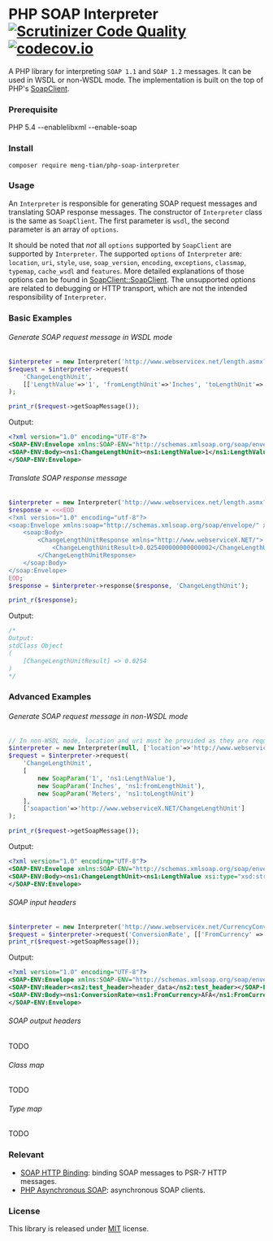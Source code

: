 # PHP SOAP Interpreter [![Scrutinizer Code Quality](https://scrutinizer-ci.com/g/meng-tian/php-soap-interpreter/badges/quality-score.png?b=master)](https://scrutinizer-ci.com/g/meng-tian/php-soap-interpreter/?branch=master) [![codecov.io](https://codecov.io/github/meng-tian/php-soap-interpreter/coverage.svg?branch=master)](https://codecov.io/github/meng-tian/php-soap-interpreter?branch=master)

A PHP library for interpreting `SOAP 1.1` and `SOAP 1.2` messages. It can be used in WSDL or non-WSDL mode. The implementation is built on the top of PHP's [SoapClient](http://php.net/manual/en/class.soapclient.php).

### Prerequisite
PHP 5.4 --enablelibxml --enable-soap

### Install
```
composer require meng-tian/php-soap-interpreter
```

### Usage
An `Interpreter` is responsible for generating SOAP request messages and translating SOAP response messages. The constructor of `Interpreter` class is the same as `SoapClient`. The first parameter is `wsdl`, the second parameter is an array of `options`.

It should be noted that *not* all `options` supported by `SoapClient` are supported by `Interpreter`. The supported `options` of `Interpreter` are: `location`, `uri`, `style`, `use`, `soap_version`, `encoding`, `exceptions`, `classmap`, `typemap`, `cache_wsdl` and `features`. More detailed explanations of those options can be found in [SoapClient::SoapClient](http://php.net/manual/en/soapclient.soapclient.php). The unsupported options are related to debugging or HTTP transport, which are not the intended responsibility of `Interpreter`.

### Basic Examples
###### Generate SOAP request message in WSDL mode

```php
$interpreter = new Interpreter('http://www.webservicex.net/length.asmx?WSDL');
$request = $interpreter->request(
    'ChangeLengthUnit',
    [['LengthValue'=>'1', 'fromLengthUnit'=>'Inches', 'toLengthUnit'=>'Meters']]
);

print_r($request->getSoapMessage());
```
Output:
```xml
<?xml version="1.0" encoding="UTF-8"?>
<SOAP-ENV:Envelope xmlns:SOAP-ENV="http://schemas.xmlsoap.org/soap/envelope/" xmlns:ns1="http://www.webserviceX.NET/">
<SOAP-ENV:Body><ns1:ChangeLengthUnit><ns1:LengthValue>1</ns1:LengthValue><ns1:fromLengthUnit>Inches</ns1:fromLengthUnit><ns1:toLengthUnit>Meters</ns1:toLengthUnit></ns1:ChangeLengthUnit></SOAP-ENV:Body>
</SOAP-ENV:Envelope>
```

###### Translate SOAP response message

```php
$interpreter = new Interpreter('http://www.webservicex.net/length.asmx?WSDL');
$response = <<<EOD
<?xml version="1.0" encoding="utf-8"?>
<soap:Envelope xmlns:soap="http://schemas.xmlsoap.org/soap/envelope/" xmlns:xsi="http://www.w3.org/2001/XMLSchema-instance" xmlns:xsd="http://www.w3.org/2001/XMLSchema">
    <soap:Body>
        <ChangeLengthUnitResponse xmlns="http://www.webserviceX.NET/">
            <ChangeLengthUnitResult>0.025400000000000002</ChangeLengthUnitResult>
        </ChangeLengthUnitResponse>
    </soap:Body>
</soap:Envelope>
EOD;
$response = $interpreter->response($response, 'ChangeLengthUnit');

print_r($response);
```
Output:
```php
/*
Output:
stdClass Object
(
    [ChangeLengthUnitResult] => 0.0254
)
*/
```

### Advanced Examples
###### Generate SOAP request message in non-WSDL mode

```php
// In non-WSDL mode, location and uri must be provided as they are required by SoapClient.
$interpreter = new Interpreter(null, ['location'=>'http://www.webservicex.net/length.asmx', 'uri'=>'http://www.webserviceX.NET/']);
$request = $interpreter->request(
    'ChangeLengthUnit',
    [
        new SoapParam('1', 'ns1:LengthValue'),
        new SoapParam('Inches', 'ns1:fromLengthUnit'),
        new SoapParam('Meters', 'ns1:toLengthUnit')
    ],
    ['soapaction'=>'http://www.webserviceX.NET/ChangeLengthUnit']
);

print_r($request->getSoapMessage());
```
Output:
```xml
<?xml version="1.0" encoding="UTF-8"?>
<SOAP-ENV:Envelope xmlns:SOAP-ENV="http://schemas.xmlsoap.org/soap/envelope/" xmlns:ns1="http://www.webserviceX.NET/" xmlns:xsd="http://www.w3.org/2001/XMLSchema" xmlns:xsi="http://www.w3.org/2001/XMLSchema-instance" xmlns:SOAP-ENC="http://schemas.xmlsoap.org/soap/encoding/" SOAP-ENV:encodingStyle="http://schemas.xmlsoap.org/soap/encoding/">
<SOAP-ENV:Body><ns1:ChangeLengthUnit><ns1:LengthValue xsi:type="xsd:string">1</ns1:LengthValue><ns1:fromLengthUnit xsi:type="xsd:string">Inches</ns1:fromLengthUnit><ns1:toLengthUnit xsi:type="xsd:string">Meters</ns1:toLengthUnit></ns1:ChangeLengthUnit></SOAP-ENV:Body>
</SOAP-ENV:Envelope>

```


###### SOAP input headers

```php
$interpreter = new Interpreter('http://www.webservicex.net/CurrencyConvertor.asmx?WSDL');
$request = $interpreter->request('ConversionRate', [['FromCurrency' => 'AFA', 'ToCurrency' => 'ALL']], null, [new SoapHeader('www.namespace.com', 'test_header', 'header_data')]);
print_r($request->getSoapMessage());
```
Output:
```xml
<?xml version="1.0" encoding="UTF-8"?>
<SOAP-ENV:Envelope xmlns:SOAP-ENV="http://schemas.xmlsoap.org/soap/envelope/" xmlns:ns1="http://www.webserviceX.NET/" xmlns:ns2="www.namespace.com">
<SOAP-ENV:Header><ns2:test_header>header_data</ns2:test_header></SOAP-ENV:Header>
<SOAP-ENV:Body><ns1:ConversionRate><ns1:FromCurrency>AFA</ns1:FromCurrency><ns1:ToCurrency>ALL</ns1:ToCurrency></ns1:ConversionRate></SOAP-ENV:Body>
</SOAP-ENV:Envelope>
```

###### SOAP output headers
TODO

###### Class map
TODO

###### Type map
TODO

### Relevant
- [SOAP HTTP Binding](https://github.com/meng-tian/soap-http-binding): binding SOAP messages to PSR-7 HTTP messages.
- [PHP Asynchronous SOAP](https://github.com/meng-tian/php-async-soap): asynchronous SOAP clients.

### License
This library is released under [MIT](https://github.com/meng-tian/php-soap-interpreter/blob/master/LICENSE.md) license.

